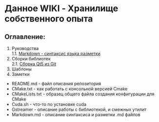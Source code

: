 # Данное WIKI - Хранилище собственного опыта
## Оглавление:  
1. Руководства  
1.1. [Markdown - синтаксис языка разметки](./Markdown/README.md)
2. Сборки библиотек  
2.1. [Сборка Qt5 из Git](./Qt/README.md)  
3. Шаблоны  
4. Заметки  

- README.md - файл описания репозитория
 - CMake.txt - как работать с консольной версией Cmake
 - CMakeLists.txt - образец общего файла создания конфигурации для CMake
 - Cuda.sh - что-то по установке cuda
 - Gstreamer - описание работы с библиотекой, и смежных утилит  
 - Markdown.md - описание синтаксиса и разметки .md файлов 
 

